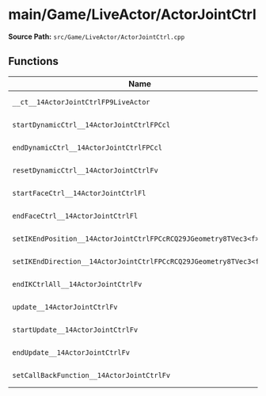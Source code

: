 # main/Game/LiveActor/ActorJointCtrl

**Source Path:** `src/Game/LiveActor/ActorJointCtrl.cpp`

## Functions

| Name | Address | Match % |
|------|---------|---------|
| `__ct__14ActorJointCtrlFP9LiveActor` | `0x8015C09C` | :white_check_mark: (100.0%) |
| `startDynamicCtrl__14ActorJointCtrlFPCcl` | `0x8015C140` | :white_check_mark: (100.0%) |
| `endDynamicCtrl__14ActorJointCtrlFPCcl` | `0x8015C148` | :white_check_mark: (100.0%) |
| `resetDynamicCtrl__14ActorJointCtrlFv` | `0x8015C150` | :white_check_mark: (100.0%) |
| `startFaceCtrl__14ActorJointCtrlFl` | `0x8015C158` | :white_check_mark: (100.0%) |
| `endFaceCtrl__14ActorJointCtrlFl` | `0x8015C160` | :white_check_mark: (100.0%) |
| `setIKEndPosition__14ActorJointCtrlFPCcRCQ29JGeometry8TVec3<f>f` | `0x8015C168` | :white_check_mark: (100.0%) |
| `setIKEndDirection__14ActorJointCtrlFPCcRCQ29JGeometry8TVec3<f>f` | `0x8015C170` | :white_check_mark: (100.0%) |
| `endIKCtrlAll__14ActorJointCtrlFv` | `0x8015C178` | :white_check_mark: (100.0%) |
| `update__14ActorJointCtrlFv` | `0x8015C180` | :white_check_mark: (100.0%) |
| `startUpdate__14ActorJointCtrlFv` | `0x8015C1B4` | :white_check_mark: (100.0%) |
| `endUpdate__14ActorJointCtrlFv` | `0x8015C218` | :white_check_mark: (100.0%) |
| `setCallBackFunction__14ActorJointCtrlFv` | `0x8015C27C` | :white_check_mark: (100.0%) |